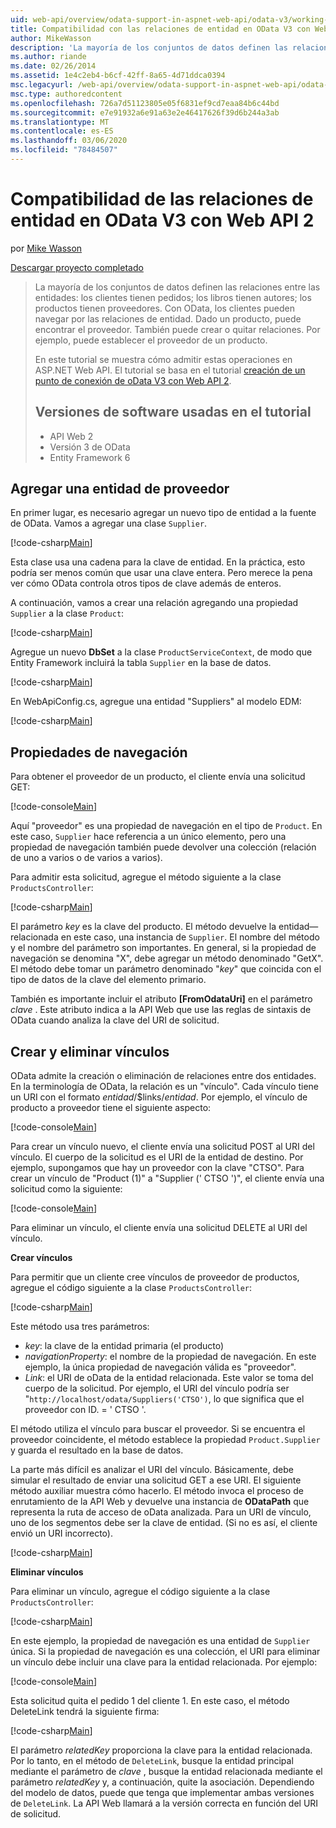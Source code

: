 ```yaml
---
uid: web-api/overview/odata-support-in-aspnet-web-api/odata-v3/working-with-entity-relations
title: Compatibilidad con las relaciones de entidad en OData V3 con Web API 2 | Microsoft Docs
author: MikeWasson
description: 'La mayoría de los conjuntos de datos definen las relaciones entre las entidades: los clientes tienen pedidos; los libros tienen autores; los productos tienen proveedores. Con OData, los clientes pueden navegar por...'
ms.author: riande
ms.date: 02/26/2014
ms.assetid: 1e4c2eb4-b6cf-42ff-8a65-4d71ddca0394
msc.legacyurl: /web-api/overview/odata-support-in-aspnet-web-api/odata-v3/working-with-entity-relations
msc.type: authoredcontent
ms.openlocfilehash: 726a7d51123805e05f6831ef9cd7eaa84b6c44bd
ms.sourcegitcommit: e7e91932a6e91a63e2e46417626f39d6b244a3ab
ms.translationtype: MT
ms.contentlocale: es-ES
ms.lasthandoff: 03/06/2020
ms.locfileid: "78484507"
---
```

# <a name="supporting-entity-relations-in-odata-v3-with-web-api-2"></a>Compatibilidad de las relaciones de entidad en OData V3 con Web API 2

por [Mike Wasson](https://github.com/MikeWasson)

[Descargar proyecto completado](https://code.msdn.microsoft.com/ASPNET-Web-API-OData-cecdb524)

> La mayoría de los conjuntos de datos definen las relaciones entre las entidades: los clientes tienen pedidos; los libros tienen autores; los productos tienen proveedores. Con OData, los clientes pueden navegar por las relaciones de entidad. Dado un producto, puede encontrar el proveedor. También puede crear o quitar relaciones. Por ejemplo, puede establecer el proveedor de un producto.
> 
> En este tutorial se muestra cómo admitir estas operaciones en ASP.NET Web API. El tutorial se basa en el tutorial [creación de un punto de conexión de oData V3 con Web API 2](creating-an-odata-endpoint.md).
> 
> ## <a name="software-versions-used-in-the-tutorial"></a>Versiones de software usadas en el tutorial
> 
> 
> - API Web 2
> - Versión 3 de OData
> - Entity Framework 6

## <a name="add-a-supplier-entity"></a>Agregar una entidad de proveedor

En primer lugar, es necesario agregar un nuevo tipo de entidad a la fuente de OData. Vamos a agregar una clase `Supplier`.

[!code-csharp[Main](working-with-entity-relations/samples/sample1.cs)]

Esta clase usa una cadena para la clave de entidad. En la práctica, esto podría ser menos común que usar una clave entera. Pero merece la pena ver cómo OData controla otros tipos de clave además de enteros.

A continuación, vamos a crear una relación agregando una propiedad `Supplier` a la clase `Product`:

[!code-csharp[Main](working-with-entity-relations/samples/sample2.cs)]

Agregue un nuevo **DbSet** a la clase `ProductServiceContext`, de modo que Entity Framework incluirá la tabla `Supplier` en la base de datos.

[!code-csharp[Main](working-with-entity-relations/samples/sample3.cs?highlight=9)]

En WebApiConfig.cs, agregue una entidad "Suppliers" al modelo EDM:

[!code-csharp[Main](working-with-entity-relations/samples/sample4.cs?highlight=4)]

## <a name="navigation-properties"></a>Propiedades de navegación

Para obtener el proveedor de un producto, el cliente envía una solicitud GET:

[!code-console[Main](working-with-entity-relations/samples/sample5.cmd)]

Aquí "proveedor" es una propiedad de navegación en el tipo de `Product`. En este caso, `Supplier` hace referencia a un único elemento, pero una propiedad de navegación también puede devolver una colección (relación de uno a varios o de varios a varios).

Para admitir esta solicitud, agregue el método siguiente a la clase `ProductsController`:

[!code-csharp[Main](working-with-entity-relations/samples/sample6.cs)]

El parámetro *key* es la clave del producto. El método devuelve la entidad&#8212;relacionada en este caso, una instancia de `Supplier`. El nombre del método y el nombre del parámetro son importantes. En general, si la propiedad de navegación se denomina "X", debe agregar un método denominado "GetX". El método debe tomar un parámetro denominado "*key*" que coincida con el tipo de datos de la clave del elemento primario.

También es importante incluir el atributo **[FromOdataUri]** en el parámetro *clave* . Este atributo indica a la API Web que use las reglas de sintaxis de OData cuando analiza la clave del URI de solicitud.

## <a name="creating-and-deleting-links"></a>Crear y eliminar vínculos

OData admite la creación o eliminación de relaciones entre dos entidades. En la terminología de OData, la relación es un "vínculo". Cada vínculo tiene un URI con el formato *entidad*/$links/*entidad*. Por ejemplo, el vínculo de producto a proveedor tiene el siguiente aspecto:

[!code-console[Main](working-with-entity-relations/samples/sample7.cmd)]

Para crear un vínculo nuevo, el cliente envía una solicitud POST al URI del vínculo. El cuerpo de la solicitud es el URI de la entidad de destino. Por ejemplo, supongamos que hay un proveedor con la clave "CTSO". Para crear un vínculo de "Product (1)" a "Supplier (' CTSO ')", el cliente envía una solicitud como la siguiente:

[!code-console[Main](working-with-entity-relations/samples/sample8.cmd)]

Para eliminar un vínculo, el cliente envía una solicitud DELETE al URI del vínculo.

**Crear vínculos**

Para permitir que un cliente cree vínculos de proveedor de productos, agregue el código siguiente a la clase `ProductsController`:

[!code-csharp[Main](working-with-entity-relations/samples/sample9.cs)]

Este método usa tres parámetros:

- *key*: la clave de la entidad primaria (el producto)
- *navigationProperty*: el nombre de la propiedad de navegación. En este ejemplo, la única propiedad de navegación válida es "proveedor".
- *Link*: el URI de oData de la entidad relacionada. Este valor se toma del cuerpo de la solicitud. Por ejemplo, el URI del vínculo podría ser "`http://localhost/odata/Suppliers('CTSO')`, lo que significa que el proveedor con ID. = ' CTSO '.

El método utiliza el vínculo para buscar el proveedor. Si se encuentra el proveedor coincidente, el método establece la propiedad `Product.Supplier` y guarda el resultado en la base de datos.

La parte más difícil es analizar el URI del vínculo. Básicamente, debe simular el resultado de enviar una solicitud GET a ese URI. El siguiente método auxiliar muestra cómo hacerlo. El método invoca el proceso de enrutamiento de la API Web y devuelve una instancia de **ODataPath** que representa la ruta de acceso de oData analizada. Para un URI de vínculo, uno de los segmentos debe ser la clave de entidad. (Si no es así, el cliente envió un URI incorrecto).

[!code-csharp[Main](working-with-entity-relations/samples/sample10.cs)]

**Eliminar vínculos**

Para eliminar un vínculo, agregue el código siguiente a la clase `ProductsController`:

[!code-csharp[Main](working-with-entity-relations/samples/sample11.cs)]

En este ejemplo, la propiedad de navegación es una entidad de `Supplier` única. Si la propiedad de navegación es una colección, el URI para eliminar un vínculo debe incluir una clave para la entidad relacionada. Por ejemplo:

[!code-console[Main](working-with-entity-relations/samples/sample12.cmd)]

Esta solicitud quita el pedido 1 del cliente 1. En este caso, el método DeleteLink tendrá la siguiente firma:

[!code-csharp[Main](working-with-entity-relations/samples/sample13.cs)]

El parámetro *relatedKey* proporciona la clave para la entidad relacionada. Por lo tanto, en el método de `DeleteLink`, busque la entidad principal mediante el parámetro de *clave* , busque la entidad relacionada mediante el parámetro *relatedKey* y, a continuación, quite la asociación. Dependiendo del modelo de datos, puede que tenga que implementar ambas versiones de `DeleteLink`. La API Web llamará a la versión correcta en función del URI de solicitud.

